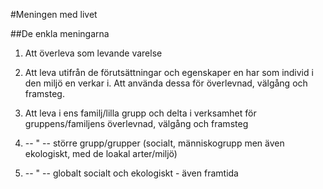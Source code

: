 #Meningen med livet

##De enkla meningarna

1. Att överleva som levande varelse

2. Att leva utifrån de förutsättningar och egenskaper en har som individ i den miljö en verkar i. Att använda dessa för överlevnad, välgång och framsteg.

3. Att leva i ens familj/lilla grupp och delta i verksamhet för gruppens/familjens överlevnad, välgång och framsteg

4. -- " -- större grupp/grupper (socialt, människogrupp men även ekologiskt, med de loakal arter/miljö)

5. -- " -- globalt socialt och ekologiskt - även framtida
